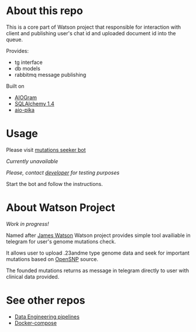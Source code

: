 # About this repo
This is a core part of Watson project that responsible for interaction with client and publishing user's chat id and uploaded document id into the queue.

Provides:
- tg interface
- db models
- rabbitmq message publishing

Built on
- [AIOGram](https://docs.aiogram.dev)
- [SQLAlchemy 1.4](https://docs.sqlalchemy.org/en/14/)
- [aio-pika](https://aio-pika.readthedocs.io)

# Usage
Please visit [mutations seeker bot](https://t.me/mutations_seeker_bot)

*Currently unavailable*

*Please, contact [developer](https://t.me/poteryannaya_zakladka) for testing purposes*

Start the bot and follow the instructions.

# About Watson Project
*Work in progress!*

Named after [James Watson](https://en.wikipedia.org/wiki/James_Watson) Watson project provides simple tool availiable in telegram for user's genome mutations check.

It allows user to upload .23andme type genome data and seek for important mutations based on [OpenSNP](https://opensnp.org) source.

The founded mutations returns as message in telegram directly to user with clinical data provided.

# See other repos
- [Data Engineering pipelines](https://github.com/strangesphagnum/WatsonPipelines)
- [Docker-compose](https://github.com/strangesphagnum/WatsonCore)